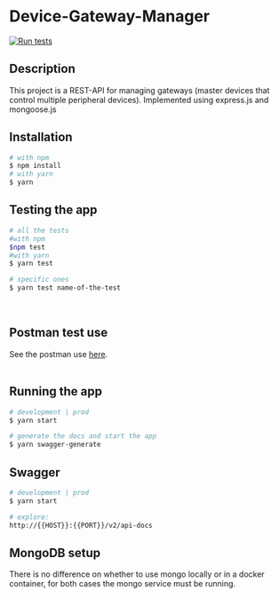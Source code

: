 # Device-Gateway-Manager

[![Run tests](https://github.com/diliamcc/Device-Gateway-Manager/actions/workflows/node.js.yml/badge.svg)](https://github.com/diliamcc/Device-Gateway-Manager/actions/workflows/node.js.yml)

## Description

This project is a REST-API for managing gateways (master devices that control multiple peripheral devices). Implemented using express.js and mongoose.js

## Installation

```bash
# with npm
$ npm install
# with yarn 
$ yarn
```

## Testing the app

```bash
# all the tests
#with npm
$npm test 
#with yarn
$ yarn test

# specific ones
$ yarn test name-of-the-test
```
<br>

## Postman test use

See the postman use [here](/api-colection/README.md).
<br><br>

## Running the app

```bash
# development | prod
$ yarn start

# generate the docs and start the app
$ yarn swagger-generate
```

## Swagger

```bash
# development | prod
$ yarn start

# explore:
http://{{HOST}}:{{PORT}}/v2/api-docs
```

## MongoDB setup

There is no difference on whether to use mongo locally or in a docker container, for both cases the mongo service must be running.


